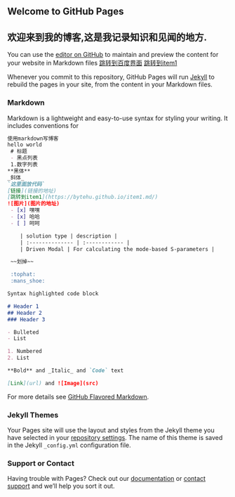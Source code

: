 ## Welcome to GitHub Pages
## 欢迎来到我的博客,这是我记录知识和见闻的地方.

You can use the [editor on GitHub](https://github.com/ByteHu/ByteHu.github.io/edit/master/README.md) to maintain and preview the content for your website in Markdown files [跳转到百度界面](https://www.baidu.com)
[跳转到item1](https://bytehu.github.io/item1.md/)

Whenever you commit to this repository, GitHub Pages will run [Jekyll](https://jekyllrb.com/) to rebuild the pages in your site, from the content in your Markdown files.

### Markdown

Markdown is a lightweight and easy-to-use syntax for styling your writing. It includes conventions for

```markdown
使用markdown写博客
hello world
 # 标题
 - 黑点列表
 1.数字列表
**黑体**
_斜体_
`这里面放代码`
[链接](链接的地址)
[跳转到item1](https://bytehu.github.io/item1.md/)
![图片](图片的地址)
 - [x] 嘿嘿
 - [x] 哈哈
 - [ ] 呵呵

    | solution type | description |
    | :-------------- | :------------ |
    | Driven Modal | For calculating the mode-based S-parameters |

 ~~划掉~~

 :tophat:
 :mans_shoe:
```

```markdown
Syntax highlighted code block

# Header 1
## Header 2
### Header 3

- Bulleted
- List

1. Numbered
2. List

**Bold** and _Italic_ and `Code` text

[Link](url) and ![Image](src)
```

For more details see [GitHub Flavored Markdown](https://guides.github.com/features/mastering-markdown/).

### Jekyll Themes

Your Pages site will use the layout and styles from the Jekyll theme you have selected in your [repository settings](https://github.com/ByteHu/ByteHu.github.io/settings). The name of this theme is saved in the Jekyll `_config.yml` configuration file.

### Support or Contact

Having trouble with Pages? Check out our [documentation](https://help.github.com/categories/github-pages-basics/) or [contact support](https://github.com/contact) and we’ll help you sort it out.
